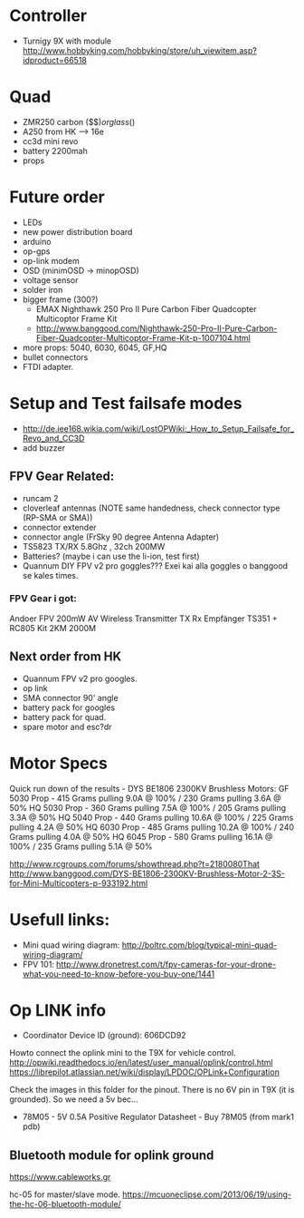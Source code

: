# Controller

 - Turnigy 9X with module
        http://www.hobbyking.com/hobbyking/store/uh_viewitem.asp?idproduct=66518

# Quad

 - ZMR250 carbon ($$$) or glass ($)
 - A250 from HK --> 16e
 - cc3d mini revo 
 - battery 2200mah 
 - props 

# Future order

 - LEDs
 - new power distribution board
 - arduino
 - op-gps
 - op-link modem
 - OSD (minimOSD -> minopOSD)
 - voltage sensor
 - solder iron
 - bigger frame (300?)
   - EMAX Nighthawk 250 Pro II Pure Carbon Fiber Quadcopter Multicoptor Frame Kit
   - http://www.banggood.com/Nighthawk-250-Pro-II-Pure-Carbon-Fiber-Quadcopter-Multicoptor-Frame-Kit-p-1007104.html
 - more props: 5040, 6030, 6045, GF,HQ
 - bullet connectors
 - FTDI adapter.


# Setup and Test failsafe modes

 - http://de.iee168.wikia.com/wiki/LostOPWiki:_How_to_Setup_Failsafe_for_Revo_and_CC3D
 - add buzzer 


## FPV Gear Related:

 - runcam 2
 - cloverleaf antennas (NOTE same handedness, check connector type (RP-SMA or SMA))
 - connector extender 
 - connector angle (FrSky 90 degree Antenna Adapter)
 - TS5823 TX/RX 5.8Ghz , 32ch 200MW
 - Batteries? (maybe i can use the li-ion, test first)
 - Quannum DIY FPV v2 pro goggles??? Exei kai alla goggles o banggood se kales times.

### FPV Gear i got:

Andoer FPV 200mW AV Wireless Transmitter TX Rx Empfänger TS351 + RC805 Kit 2KM
2000M 


## Next order from HK

 - Quannum FPV v2 pro googles.
 - op link 
 - SMA connector 90' angle
 - battery pack for googles
 - battery pack for quad.
 - spare motor and esc?dr



# Motor Specs

Quick run down of the results - DYS BE1806 2300KV Brushless Motors:
GF 5030 Prop - 415 Grams pulling 9.0A @ 100% / 230 Grams pulling 3.6A @ 50%
HQ 5030 Prop - 360 Grams pulling 7.5A @ 100% / 205 Grams pulling 3.3A @ 50%
HQ 5040 Prop - 440 Grams pulling 10.6A @ 100% / 225 Grams pulling 4.2A @ 50%
HQ 6030 Prop - 485 Grams pulling 10.2A @ 100% / 240 Grams pulling 4.0A @ 50%
HQ 6045 Prop - 580 Grams pulling 16.1A @ 100% / 235 Grams pulling 5.1A @ 50%


http://www.rcgroups.com/forums/showthread.php?t=2180080That
http://www.banggood.com/DYS-BE1806-2300KV-Brushless-Motor-2-3S-for-Mini-Multicopters-p-933192.html



# Usefull links:

 - Mini quad wiring diagram: http://boltrc.com/blog/typical-mini-quad-wiring-diagram/
 - FPV 101: http://www.dronetrest.com/t/fpv-cameras-for-your-drone-what-you-need-to-know-before-you-buy-one/1441



# Op LINK info

- Coordinator Device ID (ground): 606DCD92

Howto connect the oplink mini to the T9X for vehicle control.
http://opwiki.readthedocs.io/en/latest/user_manual/oplink/control.html
https://librepilot.atlassian.net/wiki/display/LPDOC/OPLink+Configuration

Check the images in this folder for the pinout. There is no 6V pin in T9X (it is grounded). 
So we need a 5v bec...
- 78M05 - 5V 0.5A Positive Regulator Datasheet - Buy 78M05 (from mark1 pdb)

## Bluetooth module for oplink ground

https://www.cableworks.gr

hc-05 for master/slave mode.
https://mcuoneclipse.com/2013/06/19/using-the-hc-06-bluetooth-module/



